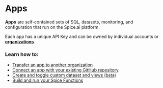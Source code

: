 # Apps

**Apps** are self-contained sets of SQL, datasets, monitoring, and configuration that run on the Spice.ai platform.

Each app has a unique API Key and can be owned by individual accounts or [**organizations**](../../getting-started/core-concepts/organizations.md).

### Learn how to:

* [Transfer an app to another organization](app-transfer.md)
* [Connect an app with your existing GitHub repository](connect-github-repository.md)
* [Create and toggle custom dataset and views (beta)](../../building-blocks/datasets-and-views.md)
* [Build and run your Spice Functions](../../building-blocks/spice-functions/)
